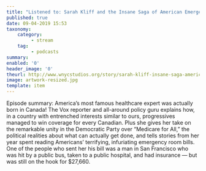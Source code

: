 ```yaml
---
title: "Listened to: Sarah Kliff and the Insane Saga of American Emergency Room Bills"
published: true
date: 09-04-2019 15:53
taxonomy:
    category:
         - stream
    tag:
         - podcasts
summary:
enabled: '0'
header_image: '0'
theurl: http://www.wnycstudios.org/story/sarah-kliff-insane-saga-american-emergency-room-bills/
image: artwork-resized.jpg
template: item
---
```

 
Episode summary: America’s most famous healthcare expert was actually born in Canada! The Vox reporter and all-around policy guru explains how, in a country with entrenched interests similar to ours, progressives managed to win coverage for every Canadian. Plus she gives her take on the remarkable unity in the Democratic Party over “Medicare for All,” the political realities about what can actually get done, and tells stories from her year spent reading Americans’ terrifying, infuriating emergency room bills. One of the people who sent her his bill was a man in San Francisco who was hit by a public bus, taken to a public hospital, and had insurance — but was still on the hook for $27,660.
